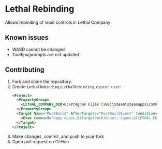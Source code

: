 # Lethal Rebinding
Allows rebinding of most controls in Lethal Company

## Known issues

- WASD cannot be changed
- Tooltips/prompts are not updated

## Contributing

1. Fork and clone the repository.
2. Create `LethalRebinding/LethalRebinding.csproj.user`:
    ```xml
    <Project>
      <PropertyGroup>
        <LETHAL_COMPANY_DIR>C:\Program Files (x86)\Steam\steamapps\common\Lethal Company</LETHAL_COMPANY_DIR>
      </PropertyGroup>
      <Target Name="PostBuild" AfterTargets="PostBuildEvent" Condition="false">
        <Exec Command="copy &quot;$(TargetPath)&quot; &quot;$(LETHAL_COMPANY_DIR)\BepInEx\plugins\&quot;" />
      </Target>
    </Project>
    ```
3. Make changes, commit, and push to your fork
4. Open pull request on GitHub